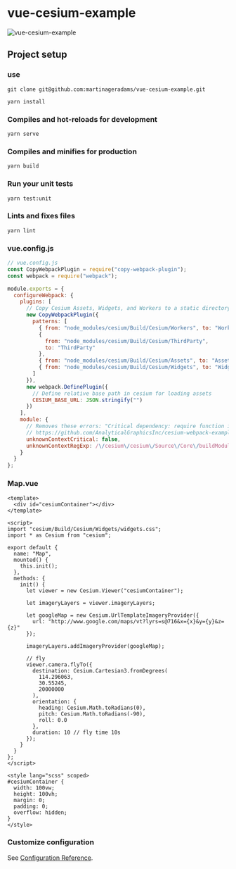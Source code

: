 # vue-cesium-example


![vue-cesium-example](https://user-images.githubusercontent.com/51536312/90951681-76095200-e48f-11ea-940c-ffc87314314d.gif)


## Project setup

### use

```
git clone git@github.com:martinageradams/vue-cesium-example.git
```

```
yarn install
```

### Compiles and hot-reloads for development
```
yarn serve
```

### Compiles and minifies for production
```
yarn build
```

### Run your unit tests
```
yarn test:unit
```

### Lints and fixes files
```
yarn lint
```

### vue.config.js

```js
// vue.config.js
const CopyWebpackPlugin = require("copy-webpack-plugin");
const webpack = require("webpack");

module.exports = {
  configureWebpack: {
    plugins: [
      // Copy Cesium Assets, Widgets, and Workers to a static directory
      new CopyWebpackPlugin({
        patterns: [
          { from: "node_modules/cesium/Build/Cesium/Workers", to: "Workers" },
          {
            from: "node_modules/cesium/Build/Cesium/ThirdParty",
            to: "ThirdParty"
          },
          { from: "node_modules/cesium/Build/Cesium/Assets", to: "Assets" },
          { from: "node_modules/cesium/Build/Cesium/Widgets", to: "Widgets" }
        ]
      }),
      new webpack.DefinePlugin({
        // Define relative base path in cesium for loading assets
        CESIUM_BASE_URL: JSON.stringify("")
      })
    ],
    module: {
      // Removes these errors: "Critical dependency: require function is used in a way in which dependencies cannot be statically extracted"
      // https://github.com/AnalyticalGraphicsInc/cesium-webpack-example/issues/6
      unknownContextCritical: false,
      unknownContextRegExp: /\/cesium\/cesium\/Source\/Core\/buildModuleUrl\.js/
    }
  }
};
```

### Map.vue

```vue
<template>
  <div id="cesiumContainer"></div>
</template>

<script>
import "cesium/Build/Cesium/Widgets/widgets.css";
import * as Cesium from "cesium";

export default {
  name: "Map",
  mounted() {
    this.init();
  },
  methods: {
    init() {
      let viewer = new Cesium.Viewer("cesiumContainer");

      let imageryLayers = viewer.imageryLayers;

      let googleMap = new Cesium.UrlTemplateImageryProvider({
        url: "http://www.google.com/maps/vt?lyrs=s@716&x={x}&y={y}&z={z}"
      });

      imageryLayers.addImageryProvider(googleMap);

      // fly
      viewer.camera.flyTo({
        destination: Cesium.Cartesian3.fromDegrees(
          114.296063,
          30.55245,
          20000000
        ),
        orientation: {
          heading: Cesium.Math.toRadians(0),
          pitch: Cesium.Math.toRadians(-90),
          roll: 0.0
        },
        duration: 10 // fly time 10s
      });
    }
  }
};
</script>

<style lang="scss" scoped>
#cesiumContainer {
  width: 100vw;
  height: 100vh;
  margin: 0;
  padding: 0;
  overflow: hidden;
}
</style>
```

### Customize configuration
See [Configuration Reference](https://cli.vuejs.org/config/).
